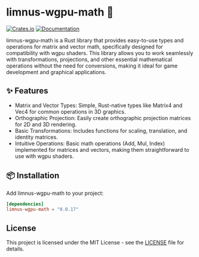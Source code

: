 # limnus-wgpu-math 🧱

[![Crates.io](https://img.shields.io/crates/v/limnus-gpu-math)](https://crates.io/crates/limnus-gpu-math)
[![Documentation](https://docs.rs/limnus-gpu-math/badge.svg)](https://docs.rs/limnus-gpu-math)

limnus-wgpu-math is a Rust library that provides easy-to-use types and operations for matrix and vector math,
specifically designed for compatibility with wgpu shaders. This library allows you to work seamlessly with
transformations, projections, and other essential mathematical operations without the need for conversions, making it
ideal for game development and graphical applications.

## ✨ Features

- Matrix and Vector Types: Simple, Rust-native types like Matrix4 and Vec4 for common operations in 3D graphics.
- Orthographic Projection: Easily create orthographic projection matrices for 2D and 3D rendering.
- Basic Transformations: Includes functions for scaling, translation, and identity matrices.
- Intuitive Operations: Basic math operations (Add, Mul, Index) implemented for matrices and vectors, making them
  straightforward to use with wgpu shaders.

## 📦 Installation

Add limnus-wgpu-math to your project:

```toml
[dependencies]
limnus-wgpu-math = "0.0.17"
```

## License

This project is licensed under the MIT License - see the [LICENSE](LICENSE) file for details.

